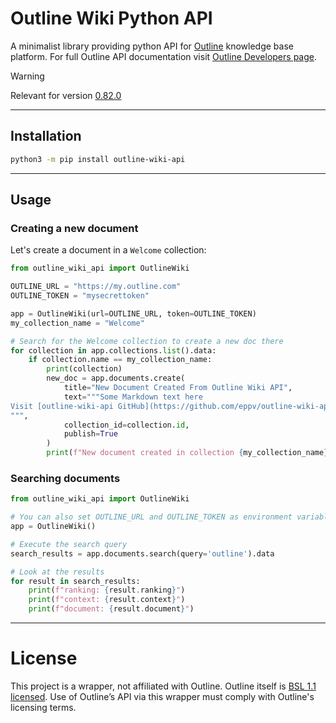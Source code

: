# Outline Wiki Python API

A minimalist library providing python API for [Outline](https://www.getoutline.com) knowledge base platform.
For full Outline API documentation visit [Outline Developers page](https://www.getoutline.com/developers).

> [!WARNING]
> Relevant for version [0.82.0](https://github.com/outline/outline/releases/tag/v0.82.0)

---
## Installation

```bash
python3 -m pip install outline-wiki-api
```

---

## Usage

### Creating a new document

Let's create a document in a `Welcome` collection:
```python
from outline_wiki_api import OutlineWiki

OUTLINE_URL = "https://my.outline.com"
OUTLINE_TOKEN = "mysecrettoken"

app = OutlineWiki(url=OUTLINE_URL, token=OUTLINE_TOKEN)
my_collection_name = "Welcome"

# Search for the Welcome collection to create a new doc there
for collection in app.collections.list().data:
    if collection.name == my_collection_name:
        print(collection)
        new_doc = app.documents.create(
            title="New Document Created From Outline Wiki API",
            text="""Some Markdown text here
Visit [outline-wiki-api GitHub](https://github.com/eppv/outline-wiki-api)
""",
            collection_id=collection.id,
            publish=True
        )
        print(f"New document created in collection {my_collection_name}:\n{new_doc}")
```

### Searching documents

```python
from outline_wiki_api import OutlineWiki

# You can also set OUTLINE_URL and OUTLINE_TOKEN as environment variables
app = OutlineWiki()

# Execute the search query
search_results = app.documents.search(query='outline').data

# Look at the results
for result in search_results:
    print(f"ranking: {result.ranking}")
    print(f"context: {result.context}")
    print(f"document: {result.document}")
```

---

# License

This project is a wrapper, not affiliated with Outline.
Outline itself is [BSL 1.1 licensed](https://github.com/outline/outline/blob/main/LICENSE).
Use of Outline’s API via this wrapper must comply with Outline's licensing terms.
